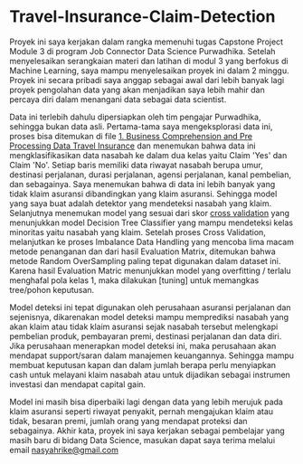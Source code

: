# Travel-Insurance-Claim-Detection

Proyek ini saya kerjakan dalam rangka memenuhi tugas Capstone Project Module 3 di program Job Connector Data Science Purwadhika. Setelah menyelesaikan serangkaian materi dan latihan di modul 3 yang berfokus di Machine Learning,
saya mampu menyelesaikan proyek ini dalam 2 minggu. Proyek ini secara pribadi saya anggap sebagai awal dari lebih banyak lagi proyek pengolahan data yang akan menjadikan saya
lebih mahir dan percaya diri dalam menangani data sebagai data scientist.

Data ini terlebih dahulu dipersiapkan oleh tim pengajar Purwadhika, sehingga bukan data asli. Pertama-tama saya mengeksplorasi data ini, proses bisa ditemukan di file 
[1. Business Comprehension and Pre Processing Data Travel Insurance](https://github.com/Nasyahh/Capstone-Poject-Module-3---Travel-Insurance-Claim-Detection/blob/main/1.%20Business%20Comprehension%20and%20Pre%20Processing%20Data%20Travel%20Insurance.ipynb) dan menemukan bahwa data ini mengklasifikasikan data nasabah ke dalam dua kelas yaitu Claim 'Yes' dan Claim 'No'. Setiap baris memiliki data riwayat nasabah berupa umur, destinasi perjalanan, durasi perjalanan, agensi perjalanan, kanal pembelian,
dan sebagainya. Saya menemukan bahwa di data ini lebih banyak yang tidak klaim asuransi dibandingkan yang klaim asuransi. Sehingga model yang saya buat adalah detektor
yang mendeteksi nasabah yang klaim.
Selanjutnya menemukan model yang sesuai dari skor [cross validation](https://github.com/Nasyahh/Capstone-Poject-Module-3---Travel-Insurance-Claim-Detection/blob/main/2.%20Cross%20Validation%20Base%20Classification%20Model.ipynb)  yang menunjukkan model Decision Tree Classifier yang mampu mendeteksi kelas minoritas yaitu nasabah yang klaim.
Setelah proses Cross Validation, melanjutkan ke proses Imbalance Data Handling yang mencoba lima macam metode penanganan dan dari hasil Evaluation Matrix, ditemukan bahwa metode Random OverSampling
paling tepat digunakan dalam dataset ini. Karena hasil Evaluation Matric menunjukkan model yang overfitting / terlalu menghafal pola kelas 1, maka dilakukan [tuning] untuk memangkas tree/pohon keputusan.

Model deteksi ini tepat digunakan oleh perusahaan asuransi perjalanan dan sejenisnya, dikarenakan model deteksi mampu memprediksi nasabah yang akan klaim atau tidak klaim asuransi sejak nasabah tersebut melengkapi
pembelian produk, pembayaran premi, destinasi perjalanan dan data diri. Jika perusahaan menerapkan model deteksi ini, maka perusahaan akan mendapat support/saran dalam manajemen keuangannya.
Sehingga mampu membuat keputusan kapan dan dalam jumlah berapa perlu menyiapkan cash untuk melayani klaim nasabah atau untuk dijadikan sebagai instrumen investasi dan mendapat capital gain.

Model ini masih bisa diperbaiki lagi dengan data yang lebih merujuk pada klaim asuransi seperti riwayat penyakit, pernah mengajukan klaim atau tidak, besaran premi, jumlah orang yang mendapat proteksi dan sebagainya.
Akhir kata, proyek ini saya kerjakan sebagai pembelajar yang masih baru di bidang Data Science, masukan dapat saya terima melalui email nasyahrike@gmail.com

